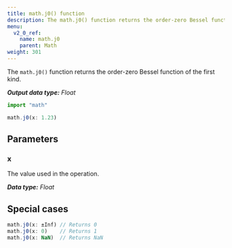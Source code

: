 ```yaml
---
title: math.j0() function
description: The math.j0() function returns the order-zero Bessel function of the first kind.
menu:
  v2_0_ref:
    name: math.j0
    parent: Math
weight: 301
---
```


The `math.j0()` function returns the order-zero Bessel function of the first kind.

_**Output data type:** Float_

```js
import "math"

math.j0(x: 1.23)
```

## Parameters

### x
The value used in the operation.

_**Data type:** Float_

## Special cases
```js
math.j0(x: ±Inf) // Returns 0
math.j0(x: 0)    // Returns 1
math.j0(x: NaN)  // Returns NaN
```
